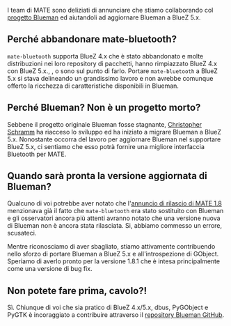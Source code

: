 <!-- 
.. link: 
.. description: MATE Desktop collaborates with Blueman project.
.. tags: Blueman,BlueZ,Bluetooth,News
.. date: 2014/03/11 07:45:00
.. title: MATE Desktop canta il BlueZ
.. slug: 2014-03-11-mate-desktop-singing-the-bluez
.. author: Martin Wimpress
-->

I team di MATE sono deliziati di annunciare che stiamo collaborando col [progetto Blueman](https://github.com/blueman-project/blueman) ed aiutandoli ad aggiornare Blueman a BlueZ 5.x.

## Perché abbandonare mate-bluetooth?

`mate-bluetooth` supporta BlueZ 4.x che è stato abbandonato e molte distribuzioni nei loro repository di pacchetti, hanno rimpiazzato BlueZ 4.x con BlueZ 5.x., , o sono sul punto di farlo. Portare `mate-bluetooth` a BlueZ 5.x si stava delineando un grandissimo lavoro e non avrebbe comunque offerto la ricchezza di caratteristiche disponibili in Blueman.

## Perché Blueman? Non è un progetto morto?

Sebbene il progetto originale Blueman fosse stagnante, [Christopher Schramm](https://github.com/cschramm)
ha riacceso lo sviluppo ed ha iniziato a migrare Blueman a BlueZ 5.x. Nonostante occorra del lavoro per aggiornare Blueman nel supportare BlueZ 5.x, ci sentiamo che esso potrà fornire una  migliore interfaccia Bluetooth per MATE.

## Quando sarà pronta la versione aggiornata di Blueman?

Qualcuno di voi potrebbe aver notato che l'[annuncio di rilascio di MATE 1.8](/blog/2014-03-04-mate-1-8-released/)
menzionava già il fatto che `mate-bluetooth` era stato sostituito con Blueman
e gli osservatori ancora più attenti avranno notato che una versione nuova di Blueman
non è ancora stata rilasciata. Si, abbiamo commesso un errore, scusateci.

Mentre riconosciamo di aver sbagliato, stiamo attivamente contribuendo nello sforzo di portare Blueman a BlueZ 5.x e all'introspezione di GObject. Speriamo di averlo pronto
per la versione 1.8.1 che è intesa principalmente come una versione di bug fix.

## Non potete fare prima, cavolo?!

Sì. Chiunque di voi che sia pratico di BlueZ 4.x/5.x, dbus, PyGObject e PyGTK è incoraggiato 
a contribuire attraverso il [repository Blueman GitHub](https://github.com/blueman-project/blueman).
